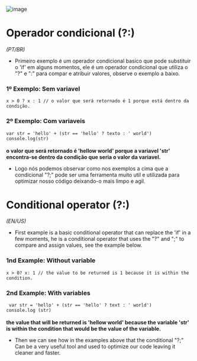 ![image](https://user-images.githubusercontent.com/78365951/119541578-f33a5e00-bd64-11eb-8bc0-16eae52cf99b.png)


# Operador condicional (?:)


*(PT/BR)*<br>
- Primeiro exemplo é um operador condicional basico que pode substituir o 'if' em alguns momentos, ele é um operador condicional que utiliza o "?" e ":" para compar e atribuir valores, observe o exemplo a baixo.
  <br>
### 1º Exemplo: Sem variavel<br>
  
``` x > 0 ? x : 1 // o valor que será retornado é 1 porque está dentro da condição. ```

### 2º Exemplo: Com variaveis

`` var str = 'hello' + (str == 'hello' ? texto : ' world') `` <br>
``console.log(str)`` <br><br> **o valor que será retornado é 'hellow world' porque a variavel 'str' encontra-se dentro da condição que seria o valor da variavel.**

- Logo nós podemos observar como nos exemplos a cima que a condicional "?;" pode ser uma ferramenta muito util e utilizada para optimizar nosso código deixando-o mais limpo e agil.

# Conditional operator (?:)

*(EN/US)*<br>
- First example is a basic conditional operator that can replace the 'if' in a few moments, he is a conditional operator that uses the "?" and ";" to compare and assign values, see the example below.
<h3>1nd Example: Without variable</h3>
  
`` x > 0? x: 1 // the value to be returned is 1 because it is within the condition. `` <br>

### 2nd Example: With variables

`` var str = 'hello' + (str == 'hello' ? text : ' world')`` <br>
``console.log (str) ``
<br><br> **the value that will be returned is 'hellow world' because the variable 'str' is within the condition that would be the value of the variable.**
<br> 
- Then we can see how in the examples above that the conditional "?;" Can be a very useful tool and used to optimize our code leaving it cleaner and faster.
